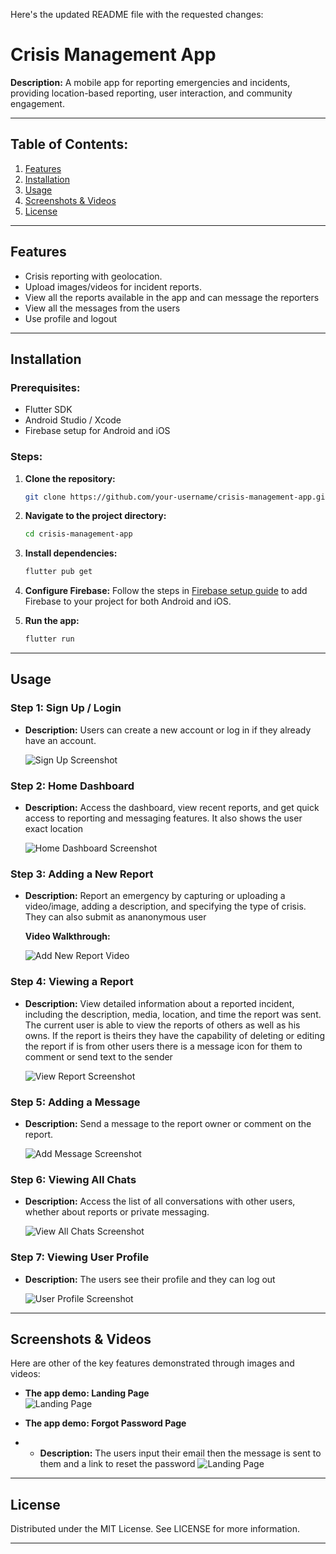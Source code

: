 Here's the updated README file with the requested changes:

# Crisis Management App

**Description:**
A mobile app for reporting emergencies and incidents, providing location-based reporting, user interaction, and community engagement.

---

## Table of Contents:
1. [Features](#features)
2. [Installation](#installation)
3. [Usage](#usage)
4. [Screenshots & Videos](#screenshots-videos)
5. [License](#license)

---

## Features <a name="features"></a>
- Crisis reporting with geolocation.
- Upload images/videos for incident reports.
- View all the reports available in the app and can message the reporters
- View all the messages from the users
- Use profile and logout

---

## Installation <a name="installation"></a>

### Prerequisites:
- Flutter SDK
- Android Studio / Xcode
- Firebase setup for Android and iOS

### Steps:

1. **Clone the repository:**
    
    ```bash
    git clone https://github.com/your-username/crisis-management-app.git
    ```

2. **Navigate to the project directory:**
    
    ```bash
    cd crisis-management-app
    ```

3. **Install dependencies:**
    
    ```bash
    flutter pub get
    ```

4. **Configure Firebase:**
    Follow the steps in [Firebase setup guide](https://firebase.google.com/docs/flutter/setup) to add Firebase to your project for both Android and iOS.

5. **Run the app:**
    
    ```bash
    flutter run
    ```

---

## Usage <a name="usage"></a>



### Step 1: Sign Up / Login
- **Description:** Users can create a new account or log in if they already have an account.


  ![Sign Up Screenshot](assets/images/login.jpeg)

### Step 2: Home Dashboard
- **Description:** Access the dashboard, view recent reports, and get quick access to reporting and messaging features. It also shows the user exact location

  ![Home Dashboard Screenshot](assets/images/homePage.jpeg)

### Step 3: Adding a New Report
- **Description:** Report an emergency by capturing or uploading a video/image, adding a description, and specifying the type of crisis. They can also submit as ananonymous user

  **Video Walkthrough:**
  
  ![Add New Report Video](assets/images/addReport.jpeg)

### Step 4: Viewing a Report
- **Description:** View detailed information about a reported incident, including the description, media, location, and time the report was sent. The current user is able to view the reports of others as well as his owns. If the report is theirs they have the capability of deleting or editing the report if is from other users there is a message icon for them to comment or send text to the sender

  ![View Report Screenshot](assets/images/reports.jpeg)

### Step 5: Adding a Message
- **Description:** Send a message to the report owner or comment on the report.

  ![Add Message Screenshot](assets/images/chats.jpeg)

### Step 6: Viewing All Chats
- **Description:** Access the list of all conversations with other users, whether about reports or private messaging.

  ![View All Chats Screenshot](assets/images/messageS.jpeg)

### Step 7: Viewing User Profile
- **Description:** The users see their profile and they can log out

  ![User Profile Screenshot](assets/images/user.jpeg)

---

## Screenshots & Videos <a name="screenshots-videos"></a>

Here are other of the key features demonstrated through images and videos:

- **The app demo: Landing Page**  
  ![Landing Page](assets/images/land.jpeg)


- **The app demo: Forgot Password Page**
- - **Description:** The users input their email  then the message is sent to them and a link to reset the password
 ![Landing Page](assets/images/forgot.jpeg) 



---


## License <a name="license"></a>
Distributed under the MIT License. See LICENSE for more information.

---

